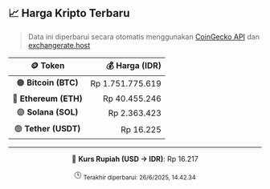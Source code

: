 

<!-- HARGA_KRIPTO -->
## 📈 Harga Kripto Terbaru

> Data ini diperbarui secara otomatis menggunakan [CoinGecko API](https://www.coingecko.com/) dan [exchangerate.host](https://exchangerate.host/)

<div align="center">

| 🪙 Token | 💰 Harga (IDR) |
|:------:|---------------:|
| 🟠 **Bitcoin (BTC)**   | Rp 1.751.775.619 |
| 🔵 **Ethereum (ETH)**  | Rp 40.455.246 |
| 🟣 **Solana (SOL)**    | Rp 2.363.423 |
| 🟢 **Tether (USDT)**   | Rp 16.225 |

---

💱 **Kurs Rupiah (USD → IDR)**: Rp 16.217

🕒 <sub>Terakhir diperbarui: 26/6/2025, 14.42.34</sub>

</div>
<!-- /HARGA_KRIPTO -->